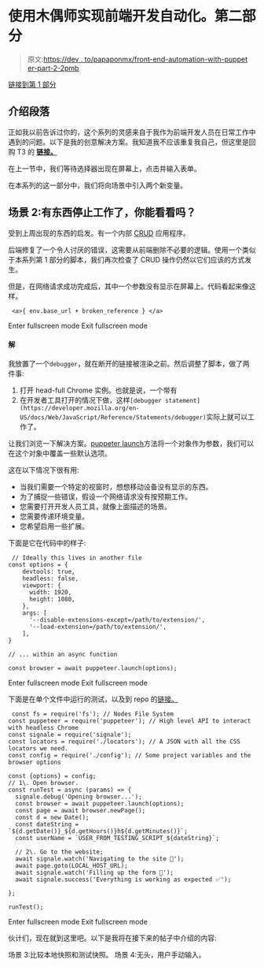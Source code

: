 # 使用木偶师实现前端开发自动化。第二部分

> 原文:[https://dev . to/papaponmx/front-end-automation-with-puppet er-part-2-2pmb](https://dev.to/papaponmx/front-end-automation-with-puppeteer-part-2-2pmb)

[链接到第 1 部分](https://dev.to/papaponmx/front-end-development-automation-with-puppeteer-part-1-2k9n)

## 介绍段落

正如我以前告诉过你的，这个系列的灵感来自于我作为前端开发人员在日常工作中遇到的问题。以下是我的创意解决方案。我知道我不应该重复我自己，但这里是回购 T3 的 **[链接。](https://github.com/papaponmx/puppeteer-in-the-wild)**

在上一节中，我们等待选择器出现在屏幕上，点击并输入表单。

在本系列的这一部分中，我们将向场景中引入两个新变量。

## 场景 2:有东西停止工作了，你能看看吗？

受到上周出现的东西的启发。有一个内部 [CRUD](https://en.wikipedia.org/wiki/Create,_read,_update_and_delete) 应用程序。

后端修复了一个令人讨厌的错误，这需要从前端删除不必要的逻辑。使用一个类似于本系列第 1 部分的脚本，我们再次检查了 CRUD 操作仍然以它们应该的方式发生。

但是，在网络请求成功完成后，其中一个参数没有显示在屏幕上。代码看起来像这样。

```
 <a>{ env.base_url + broken_reference } </a> 
```

Enter fullscreen mode Exit fullscreen mode

#### 解

我放置了一个`debugger`，就在断开的链接被渲染之前。然后调整了脚本，做了两件事:

1.  打开 head-full Chrome 实例。也就是说，一个带有
2.  在开发者工具打开的情况下做，这样`[debugger statement](https://developer.mozilla.org/en-US/docs/Web/JavaScript/Reference/Statements/debugger)`实际上就可以工作了。

让我们浏览一下解决方案。[puppeter launch](https://github.com/GoogleChrome/puppeteer/blob/master/docs/api.md#puppeteerlaunchoptions)方法将一个对象作为参数，我们可以在这个对象中覆盖一些默认选项。

这在以下情况下很有用:

*   当我们需要一个特定的视窗时，想想移动设备没有显示的东西。
*   为了捕捉一些错误，假设一个网络请求没有按预期工作。
*   您需要打开开发人员工具，就像上面描述的场景。
*   您需要传递环境变量。
*   您希望启用一些扩展。

下面是它在代码中的样子:

```
 // Ideally this lives in another file
const options = {
    devtools: true,
    headless: false,
    viewport: {
      width: 1920,
      height: 1080,
    },
    args: [
      '--disable-extensions-except=/path/to/extension/',
      '--load-extension=/path/to/extension/',
    ],
}

// ... within an async function

const browser = await puppeteer.launch(options); 
```

Enter fullscreen mode Exit fullscreen mode

下面是在单个文件中运行的测试，以及到 repo 的[链接。](https://github.com/papaponmx/puppeteer-in-the-wild) 

```
 const fs = require('fs'); // Nodes File System
const puppeteer = require('puppeteer'); // High level API to interact with headless Chrome
const signale = require('signale');
const locators = require('./locators'); // A JSON with all the CSS locators we need.
const config = require('./config'); // Some project variables and the browser options

const {options} = config;
// 1\. Open browser.
const runTest = async (params) => {
  signale.debug('Opening browser...');
  const browser = await puppeteer.launch(options);
  const page = await browser.newPage();
  const d = new Date();
  const dateString = `${d.getDate()}_${d.getHours()}h${d.getMinutes()}`;
  const userName = `USER_FROM_TESTING_SCRIPT_${dateString}`;

  // 2\. Go to the website;
  await signale.watch('Navigating to the site 🚢');
  await page.goto(LOCAL_HOST_URL);
  await signale.watch('Filling up the form 🙌');
  await signale.success('Everything is working as expected ✅');

};

runTest(); 
```

Enter fullscreen mode Exit fullscreen mode

伙计们，现在就到这里吧。以下是我将在接下来的帖子中介绍的内容:

场景 3:比较本地快照和测试快照。
场景 4:无头，用户手动输入。